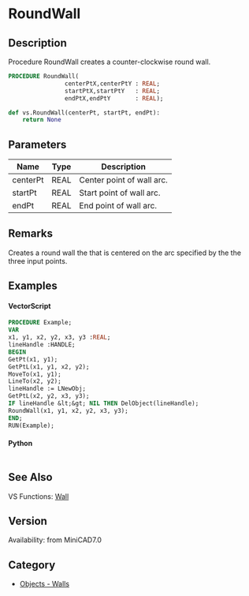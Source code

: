 # RoundWall

## Description
Procedure RoundWall creates a counter-clockwise round wall.

```pascal
PROCEDURE RoundWall(
				centerPtX,centerPtY : REAL;
				startPtX,startPtY   : REAL;
				endPtX,endPtY       : REAL);
```

```python
def vs.RoundWall(centerPt, startPt, endPt):
    return None
```

## Parameters
|Name|Type|Description|
|---|---|---|
|centerPt|REAL|Center point of wall arc.|
|startPt|REAL|Start point of wall arc.|
|endPt|REAL|End point of wall arc.|

## Remarks
Creates a round wall the that is centered on the arc specified by the the three input points.

## Examples
#### VectorScript ####
```pascal
PROCEDURE Example;
VAR
x1, y1, x2, y2, x3, y3 :REAL;
lineHandle :HANDLE;
BEGIN
GetPt(x1, y1);
GetPtL(x1, y1, x2, y2);
MoveTo(x1, y1);
LineTo(x2, y2);
lineHandle := LNewObj;
GetPtL(x2, y2, x3, y3);
IF lineHandle &lt;&gt; NIL THEN DelObject(lineHandle);
RoundWall(x1, y1, x2, y2, x3, y3);
END;
RUN(Example);
```
#### Python ####
```python

```

## See Also
VS Functions:
[Wall](Wall.md)

## Version
Availability: from MiniCAD7.0

## Category
* [Objects - Walls](../Categories/Objects%20-%20Walls.md)
